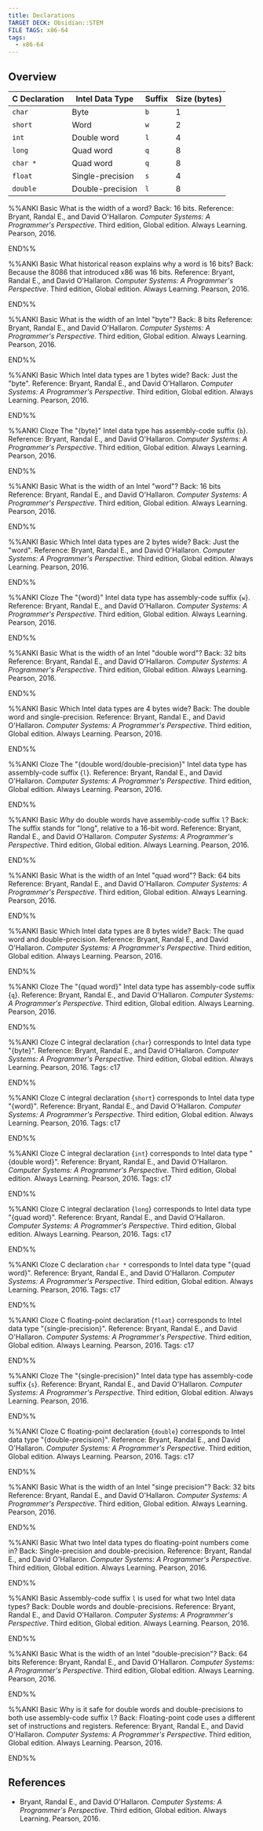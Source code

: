 ```yaml
---
title: Declarations
TARGET DECK: Obsidian::STEM
FILE TAGS: x86-64
tags:
  - x86-64
---
```


## Overview

| C Declaration | Intel Data Type  | Suffix | Size (bytes) |
| ------------- | ---------------- | ------ | ------------ |
| `char`        | Byte             | `b`    | 1            |
| `short`       | Word             | `w`    | 2            |
| `int`         | Double word      | `l`    | 4            |
| `long`        | Quad word        | `q`    | 8            |
| `char *`      | Quad word        | `q`    | 8            |
| `float`       | Single-precision | `s`    | 4            |
| `double`      | Double-precision | `l`    | 8            |

%%ANKI
Basic
What is the width of a word?
Back: 16 bits.
Reference: Bryant, Randal E., and David O'Hallaron. *Computer Systems: A Programmer's Perspective*. Third edition, Global edition. Always Learning. Pearson, 2016.
<!--ID: 1711116523806-->
END%%

%%ANKI
Basic
What historical reason explains why a word is 16 bits?
Back: Because the 8086 that introduced x86 was 16 bits.
Reference: Bryant, Randal E., and David O'Hallaron. *Computer Systems: A Programmer's Perspective*. Third edition, Global edition. Always Learning. Pearson, 2016.
<!--ID: 1711116523813-->
END%%

%%ANKI
Basic
What is the width of an Intel "byte"?
Back: $8$ bits
Reference: Bryant, Randal E., and David O'Hallaron. *Computer Systems: A Programmer's Perspective*. Third edition, Global edition. Always Learning. Pearson, 2016.
<!--ID: 1711116523816-->
END%%

%%ANKI
Basic
Which Intel data types are 1 bytes wide?
Back: Just the "byte".
Reference: Bryant, Randal E., and David O'Hallaron. *Computer Systems: A Programmer's Perspective*. Third edition, Global edition. Always Learning. Pearson, 2016.
<!--ID: 1711116523818-->
END%%

%%ANKI
Cloze
The "{byte}" Intel data type has assembly-code suffix {`b`}.
Reference: Bryant, Randal E., and David O'Hallaron. *Computer Systems: A Programmer's Perspective*. Third edition, Global edition. Always Learning. Pearson, 2016.
<!--ID: 1711116523821-->
END%%

%%ANKI
Basic
What is the width of an Intel  "word"?
Back: $16$ bits
Reference: Bryant, Randal E., and David O'Hallaron. *Computer Systems: A Programmer's Perspective*. Third edition, Global edition. Always Learning. Pearson, 2016.
<!--ID: 1711116523824-->
END%%

%%ANKI
Basic
Which Intel data types are 2 bytes wide?
Back: Just the "word".
Reference: Bryant, Randal E., and David O'Hallaron. *Computer Systems: A Programmer's Perspective*. Third edition, Global edition. Always Learning. Pearson, 2016.
<!--ID: 1711116523827-->
END%%

%%ANKI
Cloze
The "{word}" Intel data type has assembly-code suffix {`w`}.
Reference: Bryant, Randal E., and David O'Hallaron. *Computer Systems: A Programmer's Perspective*. Third edition, Global edition. Always Learning. Pearson, 2016.
<!--ID: 1711116523830-->
END%%

%%ANKI
Basic
What is the width of an Intel "double word"?
Back: $32$ bits
Reference: Bryant, Randal E., and David O'Hallaron. *Computer Systems: A Programmer's Perspective*. Third edition, Global edition. Always Learning. Pearson, 2016.
<!--ID: 1711116523833-->
END%%

%%ANKI
Basic
Which Intel data types are 4 bytes wide?
Back: The double word and single-precision.
Reference: Bryant, Randal E., and David O'Hallaron. *Computer Systems: A Programmer's Perspective*. Third edition, Global edition. Always Learning. Pearson, 2016.
<!--ID: 1711116523836-->
END%%

%%ANKI
Cloze
The "{double word/double-precision}" Intel data type has assembly-code suffix {`l`}.
Reference: Bryant, Randal E., and David O'Hallaron. *Computer Systems: A Programmer's Perspective*. Third edition, Global edition. Always Learning. Pearson, 2016.
<!--ID: 1711116523839-->
END%%

%%ANKI
Basic
*Why* do double words have assembly-code suffix `l`?
Back: The suffix stands for "long", relative to a 16-bit word.
Reference: Bryant, Randal E., and David O'Hallaron. *Computer Systems: A Programmer's Perspective*. Third edition, Global edition. Always Learning. Pearson, 2016.
<!--ID: 1711116523842-->
END%%

%%ANKI
Basic
What is the width of an Intel  "quad word"?
Back: $64$ bits
Reference: Bryant, Randal E., and David O'Hallaron. *Computer Systems: A Programmer's Perspective*. Third edition, Global edition. Always Learning. Pearson, 2016.
<!--ID: 1711116523846-->
END%%

%%ANKI
Basic
Which Intel data types are 8 bytes wide?
Back: The quad word and double-precision.
Reference: Bryant, Randal E., and David O'Hallaron. *Computer Systems: A Programmer's Perspective*. Third edition, Global edition. Always Learning. Pearson, 2016.
<!--ID: 1711116523850-->
END%%

%%ANKI
Cloze
The "{quad word}" Intel data type has assembly-code suffix {`q`}.
Reference: Bryant, Randal E., and David O'Hallaron. *Computer Systems: A Programmer's Perspective*. Third edition, Global edition. Always Learning. Pearson, 2016.
<!--ID: 1711116523853-->
END%%

%%ANKI
Cloze
C integral declaration {`char`} corresponds to Intel data type "{byte}".
Reference: Bryant, Randal E., and David O'Hallaron. *Computer Systems: A Programmer's Perspective*. Third edition, Global edition. Always Learning. Pearson, 2016.
Tags: c17
<!--ID: 1711116523858-->
END%%

%%ANKI
Cloze
C integral declaration {`short`} corresponds to Intel data type "{word}".
Reference: Bryant, Randal E., and David O'Hallaron. *Computer Systems: A Programmer's Perspective*. Third edition, Global edition. Always Learning. Pearson, 2016.
Tags: c17
<!--ID: 1711116523862-->
END%%

%%ANKI
Cloze
C integral declaration {`int`} corresponds to Intel data type "{double word}".
Reference: Bryant, Randal E., and David O'Hallaron. *Computer Systems: A Programmer's Perspective*. Third edition, Global edition. Always Learning. Pearson, 2016.
Tags: c17
<!--ID: 1711116523866-->
END%%

%%ANKI
Cloze
C integral declaration {`long`} corresponds to Intel data type "{quad word}".
Reference: Bryant, Randal E., and David O'Hallaron. *Computer Systems: A Programmer's Perspective*. Third edition, Global edition. Always Learning. Pearson, 2016.
Tags: c17
<!--ID: 1711116523870-->
END%%

%%ANKI
Cloze
C declaration `char *` corresponds to Intel data type "{quad word}".
Reference: Bryant, Randal E., and David O'Hallaron. *Computer Systems: A Programmer's Perspective*. Third edition, Global edition. Always Learning. Pearson, 2016.
Tags: c17
<!--ID: 1711116523874-->
END%%

%%ANKI
Cloze
C floating-point declaration {`float`} corresponds to Intel data type "{single-precision}".
Reference: Bryant, Randal E., and David O'Hallaron. *Computer Systems: A Programmer's Perspective*. Third edition, Global edition. Always Learning. Pearson, 2016.
Tags: c17
<!--ID: 1711116523877-->
END%%

%%ANKI
Cloze
The "{single-precision}" Intel data type has assembly-code suffix {`s`}.
Reference: Bryant, Randal E., and David O'Hallaron. *Computer Systems: A Programmer's Perspective*. Third edition, Global edition. Always Learning. Pearson, 2016.
<!--ID: 1711116523881-->
END%%

%%ANKI
Cloze
C floating-point declaration {`double`} corresponds to Intel data type "{double-precision}".
Reference: Bryant, Randal E., and David O'Hallaron. *Computer Systems: A Programmer's Perspective*. Third edition, Global edition. Always Learning. Pearson, 2016.
Tags: c17
<!--ID: 1711116523885-->
END%%

%%ANKI
Basic
What is the width of an Intel "singe precision"?
Back: $32$ bits
Reference: Bryant, Randal E., and David O'Hallaron. *Computer Systems: A Programmer's Perspective*. Third edition, Global edition. Always Learning. Pearson, 2016.
<!--ID: 1711116523889-->
END%%

%%ANKI
Basic
What two Intel data types do floating-point numbers come in?
Back: Single-precision and double-precision.
Reference: Bryant, Randal E., and David O'Hallaron. *Computer Systems: A Programmer's Perspective*. Third edition, Global edition. Always Learning. Pearson, 2016.
<!--ID: 1711116523893-->
END%%

%%ANKI
Basic
Assembly-code suffix `l` is used for what two Intel data types?
Back: Double words and double-precisions.
Reference: Bryant, Randal E., and David O'Hallaron. *Computer Systems: A Programmer's Perspective*. Third edition, Global edition. Always Learning. Pearson, 2016.
<!--ID: 1711116523898-->
END%%

%%ANKI
Basic
What is the width of an Intel  "double-precision"?
Back: $64$ bits
Reference: Bryant, Randal E., and David O'Hallaron. *Computer Systems: A Programmer's Perspective*. Third edition, Global edition. Always Learning. Pearson, 2016.
<!--ID: 1711116523903-->
END%%

%%ANKI
Basic
Why is it safe for double words and double-precisions to both use assembly-code suffix `l`?
Back: Floating-point code uses a different set of instructions and registers.
Reference: Bryant, Randal E., and David O'Hallaron. *Computer Systems: A Programmer's Perspective*. Third edition, Global edition. Always Learning. Pearson, 2016.
<!--ID: 1711116523908-->
END%%

## References

* Bryant, Randal E., and David O'Hallaron. *Computer Systems: A Programmer's Perspective*. Third edition, Global edition. Always Learning. Pearson, 2016.
